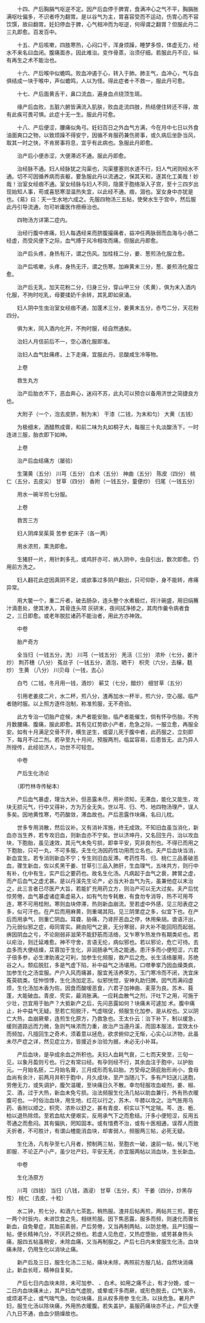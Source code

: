 <!-- { "loadSidebar": true } -->
　　十四、产后胸膈气呕逆不定。因产后血停于脾胃，食满冲心之气不平，胸膈胀满呕吐偏多，不识者呼为翻胃。是以谷气为主，胃喜容受而不运动，伤胃心而不容饮馔，故曰翻胃。妊妇停血于脾，心气相冲而为呕逆，何得谓之翻胃？但服此丹二三丸即愈。百发百中。

　　十五、产后咳嗽，四肢寒热，心闷口干，浑身烦躁，睡梦多惊，体虚无力，经水不来名曰血闭。腹痛面赤，因此难治。变作骨蒸，治须仔细。若服此丹不应，纵有再生之术不能治也。

　　十六、产后喉中似蟾鸣。败血冲遏于心，转入于肺。肺主气，血冲心，气与血俱结成一块于喉中，声似蟾鸣，人以为怪。得此症者十不救一，服此丹可愈。

　　十七、产后面黄舌干，鼻口流血，遍身血点绕顶生斑。

　　缘产后血败，五脏六腑皆满流入肌肤，败血走流四肢，热结便住转还不得，故有此疾可畏可惧。此症十无一生。服此丹可愈。

　　十八、产后便涩，腰痛似角弓。妊妇百日之外血气方满，今在月中七日以外食油面爽口之物，以致烦躁不得安宁，因循不肯服药兼伤房事，或久病后坐卧当风，取其一时之快，不肯房事将息，宜乎有此病也。急服此丹即愈。

　　治产后小便赤涩，大便滞迟不通。服此丹即愈。

　　治经脉不通。妇人经脉犹之沟渠也，沟渠壅塞则水道不行，妇人气闭则经水不通。切不可因循养病而丧躯，要急服此丹以流通之，保其天和，遂其化工美哉！妙哉！治室女经痼不通。室女经脉与妇人不同，隐匿于胞络渐入子宫，至十三四岁出现始知人事，苟或喜怒寒湿温热失宜，以此经不通。痼，涸也。室女身中亦犹是也。《易》曰：天一生水地六成之。先服四物汤三五帖，使癸水生于宫中，然后服此丹引导流通，勿可听庸医作痨瘵治也。

　　四物汤方详第二症内。

　　治经行腹中疼痛，妇人每遇经来而脐腹撮痛者，益冲任两脉弱而血海与小肠二经虚，而受风便下之际，血气搏于风冷相攻而痛，但服此丹即愈。

　　治产后头疼，身热有汗，谓之伤风。加桂枝二分，姜、葱煎汤化服立愈。

　　治产后咳嗽，头疼，身热无汗，谓之伤寒。加麻黄末三分，葱、姜煎汤化服立愈。

　　治产后无乳，加天花粉二分，归身三分，穿山甲三分（炙黄），俱为末入酒内化服，不拘时吃乳，母要揉奶千余转，其乳即如泉涌。

　　妇人阴中生虫治室女经痼不通，加蓬术三分，姜黄末五分，赤芍二分，天花粉四分。

　　俱为末，同入酒内化开，不拘时服，经自然通矣。

　　治妇人月信前后不一，空心酒化服即准。

　　治妇人血气肚痛疼，上下走痛，宜服此丹。忌酸咸生冷等物。

　　上卷

　　救生丸方

　　治产后胎衣不下，恶血奔心，迷闷不苏，此丸可以预合以备用济世之简捷良方也。

　　大附子（一个，泡去皮脐，制为末） 干漆（二钱，为末和匀） 大黄（五钱）

　　为极细末，酒醋熬成膏，和前二味为丸如桐子大，每服三十丸淡酸汤下，一时连进三服，胎衣即下如神。

　　上卷

　　治产后血结痛方（屡验）

　　生蒲黄（五分） 川芎（五分） 白术（五分） 神曲（五分） 陈皮（四分） 桃仁（五分，去皮尖） 甘草（四分） 香附（一钱五分，童便炒） 归尾（一钱五分）

　　用水一碗半煎七分服。

　　上卷

　　救苦三方

　　妇人阴痒吴茱萸 苦参 蛇床子（各一两）

　　用水浓煎，熏洗即愈。

　　生猪肝一片，用针刺多孔，或鸡肝亦可，纳入阴中，虫自引出，数次即愈。仍用前方洗之。

　　妇人翻花此症因真阴不足，或欲事过多阴户翻出，只可仰卧，身不能转，疼痛异常。

　　用大鳖一个，重二斤者，破去肠杂，连头整个水煮极烂，将汁碗盛，用旧绢蘸汁滴患处，使其渗入，其骨连头项 灰研末，夜间拭净掺之，其肉作羹令病者食之，三日即愈。或老年脱肛诸药不能治者，用此方亦神效。

　　中卷

　　胎产奇方

　　全当归（一钱五分，洗） 川芎（一钱五分） 羌活（三分） 浓朴（七分，姜汁炒） 荆芥穗（八分） 菟丝子（一钱五分，酒泡，晒干） 枳壳（六分，去穣，麸炒） 生黄 （八分） 川贝母（一钱，去心）

　　白芍（二钱，冬月用一钱，酒炒） 蕲艾（七分，醋炒） 细甘草（五分）

　　引用老姜皮二片，水二杯，煎八分，渣再加水一杯半，煎六分，空心服。临产者随时服。以上照方逐件泡制，称准煎服，无不奇验。

　　此方专治一切胎产症候，未产者能安胎，临产者能催生，倘有怀孕伤胎，不拘月数腰痛、腹痛，服此即愈。其有见红势欲小产者，危急之际，一服立愈，再服全安。如有十月满足交骨不开，横生逆生，或婴儿死于腹中者，此药服之，立刻即下，每月不过二剂。若孕至九十月间，预服两剂，临盆容易，后患皆无。此乃异人所授传，此经验济人，功世不可轻忽。

　　中卷

　　产后生化汤论

　　（即竹林寺传秘本）

　　产后血气暴虚，理当大补。但恶露未尽，用补须知，无滞血，能化又能生，攻块无损元气，行中又得补，方为万全无失。世以芎、归、芍、地四物汤理产，误人多矣。因地黄性寒，芍药酸敛，滞血故也。产后恶露作块痛，名曰儿枕。

　　世多专用消散，然后议补。又有消补浑施，终无成效。不知旧血虽当消化，新血亦当生养，若专攻旧血，则新血亦不宁矣。世以济坤丹，又名回生丹，治以攻血块，下胞胎，虽见速效，其元气未免亏损，即幸平安，究非良剂也。不得已而用之下胞胎，只可一丸，不可多服。夫生化汤因药性功用而立名也。夫产后血块当消，新血宜生。若专消则新血不宁；专生则旧血反滞。考药性芎、归、桃仁三品善破恶血，骤生新血，佐以炙黑干姜、甘草引三品入肺肝，生血理气，五味共方，则行中有补，化中有生，实产后之要药也。故名生化汤。凡病起于血气之衰，脾胃之虚，而产后血气之虚尤甚。是以丹溪先生论产，必当大补血气为先，虽兼他症以末治之，此三言者已尽医产大旨，若能扩充用药立方，则治产可以无大过矣。夫产后忧惊劳倦，血气暴虚诸症乘虚易入，如有气勿专耗散，有食勿专消导，热不可用芩连，寒不可用桂附。寒则血块停滞，热则新血崩流。至若虚中外感，见三阳表症之多，似可汗也。在产后而用麻黄，则重竭其阳。见三阴里症之多，似宜下也。在产后而用承气，则重亡阴血。耳聋、胁痛，乃肾肝恶血之停，休用柴胡。谵语汗出，乃元弱似邪之症，毋同胃实。厥由阳气之衰，无分寒弱，非大补不能回阳而起弱。痹因阴血之亏，不论刚弱非滋荣不能舒筋而活络，又乍寒乍热发作有期类疟也。若以疟治，则迁延难愈。神不守舍，言语无伦，病似邪也。若以邪论，危亡可待。去血多而大便结燥，苁蓉加于生化，非润肠承气汤之能通。患汗多而小便短涩，六君子倍多参，必生津助液之可利，加参生化频服，救产后之危。长生活络屡用，苏绝谷之人。颓疝脱肛，多是气虚下陷，补中益气之汤堪用。口噤拳挛乃因血燥类疯，加参生化之汤宜服。产户入风而痛甚，服宜羌活养荣方。玉门寒冷而不闭，洗宜床菟萸硫类。怔忡惊悸，生化汤加定志。似邪恍惚，安神丸助归脾。因气而满闷虚烦，生化汤加木香为佐。因食而酸嗳恶食，六君子加神曲、麦芽为良。苏木、莪蓬，大能破血。青皮、壳实，最消胀满。一应耗血散气之剂，汗吐下之用，可施于少壮，岂宜用于胎产？大抵新产之后，先问恶露如何？块痛未可遽加 术。腹中痛止，补中益气无疑。至若亡阳脱汗，气虚喘促，频服生化加参，是从权也。又以阴亡大热，血崩厥晕，连煎生化原方，乃救急也。王太仆云：治下补下，制以缓急，缓则道路远而力微，急则气味浓而力重，故治产当遵丹溪，而固本服法，宜效太仆而频加，凡擅回生之奇术，须着意以拯危，欲求俯仰之无惭，心实心以济物，此虽未尽产症之详，然见症立方，皆援近乡治验为据，未必无小补耳。

　　产后血块，是孕成余血之所积也。夫妇人血耗气衰，二七而天癸至，三旬一见，以象月盈则亏也。行之有常曰经。有孕则经不行，其余血注于胞中，以护胎元。一月始名胚，二月始名膏，三月成形而名曰胎。方受母之荫庇胎形尚小，食母血尚有余汁，前两月并积于胞中，月久成块，至产当随儿下。多有产妇送儿送胞，劳倦无力，或失调护，腹欠温暖，至块痛日久不散。幸勿轻服攻血峻剂，姜、椒、艾、酒，过于大热，新血未免亏损。治法频服生化汤几帖以助血兼行，外有热衣暖腹可也。一时俗治血块，用生地、红花以行之，苏木、牛膝以攻之。治气胀用乌药、香附以顺之，枳壳、浓朴以舒之，甚有青皮、枳实以下气定喘。芩、连、栀、柏以退热除烦。至若血枯大便艰实，反用承气下之而愈结。汗多小便短涩，反用五苓通之而愈闷。其有偏执，罔知固本。或有惜费不治，或有十医相通，误荐人而致夭折者，不可胜计，有谓山楂能消血块，却害弱人，频服两三帖，必死无疑。

　　生化汤，凡有孕至七八月者，预制两三帖，至胞衣一破，速前一帖，候儿下地即服．不论正产小产，虽少壮产妇，平安无羌，亦宜服两帖以消血块，生长新血。

　　中卷

　　生化汤原方

　　川芎（四钱） 当归（八钱，酒浸） 甘草（五分，炙） 干姜（四分，炒黑存性） 桃仁（去皮，十粒）

　　水二钟，煎七分，和酒六七茶匙，稍热服。渣并后帖再煎，两帖共三煎，要在一两个时辰内，未进饮食之先，相继煎服。因下焦恶露，服多而频，则速化而骤长新血，自免晕症，其胎前素弱，产后劳倦，又当再制两帖，以防怠倦。且产妇服一帖，便长精神几分，不厌药之频也。若虚人见危症，又热症堕胎，或劳甚身热头痛，服四五帖虽稍安，未除血痛，又当再制服之。产后七日内未曾服生化汤，血块痛未除，仍用生化以消块止痛。

　　新产后及三日，服生化汤二三帖，痛块未除，再照前方服几帖，自然块消痛止。新血长旺，精神自复矣。

　　产后七日内血块未除，未可加参、 、白术。如用之痛不止，有才分娩，或一二日内血块痛未止，其产妇血气虚脱，或晕或汗多而厥，或形色脱去，口气渐冷，或烦渴不止，或气喘气急。勿论块痛，且从权多用参 生化汤，以扶危急。暑月产妇，服生化汤以除块痛，外用热衣暖腹。若失盖护，虽服药痛块亦不止，产后大便八九日不通，由血少肠燥故也。

